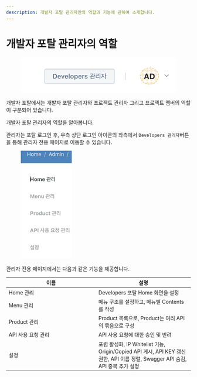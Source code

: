 ```yaml
---
description: 개발자 포탈 관리자만의 역할과 기능에 관하여 소개합니다.
---
```


# 개발자 포탈 관리자의 역할

<figure><img src="../../.gitbook/assets/image (46).png" alt=""><figcaption></figcaption></figure>

개발자 포탈에서는 개발자 포탈 관리자와 프로젝트 관리자 그리고 프로젝트 멤버의 역할이 구분되어 있습니다.

개발자 포탈 관리자의 역할을 알아봅니다.

관리자는 포탈 로그인 후, 우측 상단 로그인 아이콘의 좌측에서 `Developers 관리자`버튼을 통해 관리자 전용 페이지로 이동할 수 있습니다.

<figure><img src="../../.gitbook/assets/image (45).png" alt="" width="139"><figcaption></figcaption></figure>

관리자 전용 페이지에서는 다음과 같은 기능을 제공합니다.

<table><thead><tr><th width="231">이름</th><th>설명</th></tr></thead><tbody><tr><td>Home 관리</td><td>Developers 포탈 Home 화면을 설정</td></tr><tr><td>Menu 관리</td><td>메뉴 구조를 설정하고, 메뉴별 Contents를 작성</td></tr><tr><td>Product 관리</td><td>Product 목록으로, Product는 여러 API의 묶음으로 구성</td></tr><tr><td>API 사용 요청 관리</td><td>API 사용 요청에 대한 승인 및 반려</td></tr><tr><td>설정</td><td>포럼 활성화, IP Whitelist 기능, Origin/Copied API 게시, API KEY 갱신 권한, API 이름 정렬, Swagger API 숨김, API 중복 추가 설정</td></tr></tbody></table>



